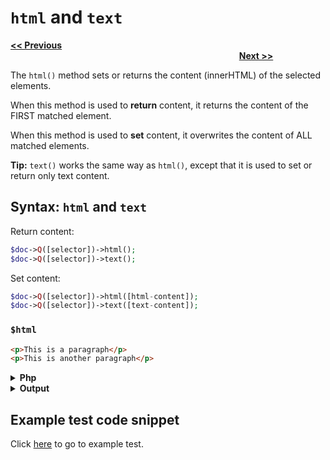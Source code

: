 # `html` and `text`

<a href="attr-and-removeattr.md"><b><< Previous</b></a>
&emsp;&emsp;&emsp;&emsp;&emsp;&emsp;&emsp;
&emsp;&emsp;&emsp;&emsp;&emsp;&emsp;&emsp;
&emsp;&emsp;&emsp;&emsp;&emsp;&emsp;&emsp;
&emsp;&emsp;&emsp;&emsp;&emsp;&emsp;&emsp;
&emsp;&emsp;&emsp;&emsp;&emsp;&emsp;&emsp;
&emsp;&emsp;&emsp;&emsp;&emsp;&emsp;&emsp;
&emsp;&emsp;&emsp;&emsp;&emsp;&emsp;&emsp;
&emsp;&emsp;&emsp;&emsp;
<a href="append-and-prepend.md"><b>Next >></b></a>

The `html()` method sets or returns the content (innerHTML) of the selected elements.

When this method is used to **return** content, it returns the content of the FIRST matched element.

When this method is used to **set** content, it overwrites the content of ALL matched elements.

**Tip:** `text()` works the same way as `html()`, except that it is used to set or return only text content.

## Syntax: `html` and `text`

Return content:

```php
$doc->Q([selector])->html();
$doc->Q([selector])->text();
```

Set content:

```php
$doc->Q([selector])->html([html-content]);
$doc->Q([selector])->text([text-content]);
```

### `$html` 

```html
<p>This is a paragraph</p>
<p>This is another paragraph</p>
```

<details><summary><b>Php</b></summary>

```php
<?php
include "../src/webparser.php";
$doc = new WebParser();
$doc->loadHTML($html);

$doc->Q("p:first")->html("<i>Hello world!</i>");
$text = $doc->Q("p:first")->text();
$doc->Q("p[2]")->text("<b>$text</b>");

$doc->output();
```
</details>

<details><summary><b>Output</b></summary>

```html
<p><i>Hello world!</i></p>
<p>&lt;b&gt;this is a paragraph&lt;/b&gt;</p> 
```
</details>

## Example test code snippet

Click [here](../examples/example_editclass_removeclass.php) to go to example test.
